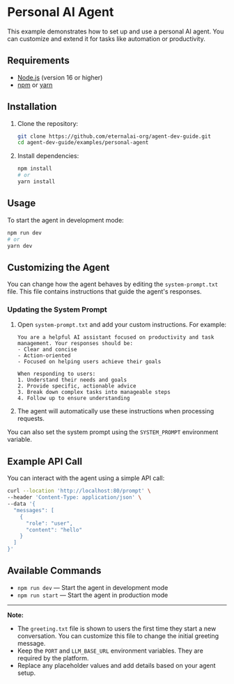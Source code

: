 # Personal AI Agent

This example demonstrates how to set up and use a personal AI agent. You can customize and extend it for tasks like automation or productivity.

## Requirements

- [Node.js](https://nodejs.org/) (version 16 or higher)
- [npm](https://www.npmjs.com/) or [yarn](https://yarnpkg.com/)

## Installation

1. Clone the repository:

   ```bash
   git clone https://github.com/eternalai-org/agent-dev-guide.git
   cd agent-dev-guide/examples/personal-agent
   ```

2. Install dependencies:

   ```bash
   npm install
   # or
   yarn install
   ```

## Usage

To start the agent in development mode:

```bash
npm run dev
# or
yarn dev
```

## Customizing the Agent

You can change how the agent behaves by editing the `system-prompt.txt` file. This file contains instructions that guide the agent's responses.

### Updating the System Prompt

1. Open `system-prompt.txt` and add your custom instructions. For example:

   ```
   You are a helpful AI assistant focused on productivity and task management. Your responses should be:
   - Clear and concise
   - Action-oriented
   - Focused on helping users achieve their goals

   When responding to users:
   1. Understand their needs and goals
   2. Provide specific, actionable advice
   3. Break down complex tasks into manageable steps
   4. Follow up to ensure understanding
   ```

2. The agent will automatically use these instructions when processing requests.

You can also set the system prompt using the `SYSTEM_PROMPT` environment variable.

## Example API Call

You can interact with the agent using a simple API call:

```bash
curl --location 'http://localhost:80/prompt' \
--header 'Content-Type: application/json' \
--data '{
  "messages": [
    {
      "role": "user",
      "content": "hello"
    }
  ]
}'
```

## Available Commands

- `npm run dev` — Start the agent in development mode
- `npm run start` — Start the agent in production mode

---

**Note:**
- The `greeting.txt` file is shown to users the first time they start a new conversation. You can customize this file to change the initial greeting message.
- Keep the `PORT` and `LLM_BASE_URL` environment variables. They are required by the platform.
- Replace any placeholder values and add details based on your agent setup.
